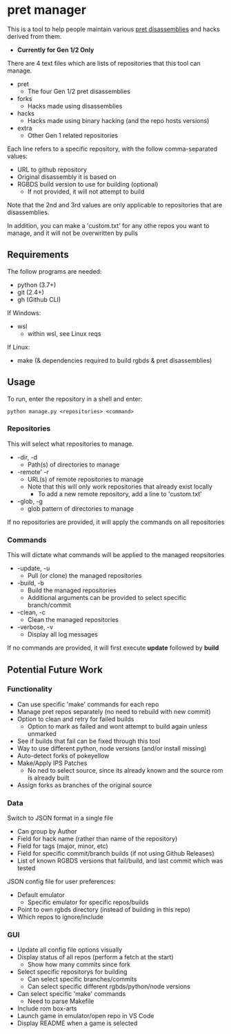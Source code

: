 # pret manager

This is a tool to help people maintain various [pret disassemblies](https://github.com/pret) and hacks derived from them.

  * **Currently for Gen 1/2 Only**

There are 4 text files which are lists of repositories that this tool can manage.
  * pret
    * The four Gen 1/2 pret disassemblies
  * forks
    * Hacks made using disassemblies
  * hacks
    * Hacks made using binary hacking (and the repo hosts versions)
  * extra
    * Other Gen 1 related repositories

Each line refers to a specific repository, with the follow comma-separated values:
  * URL to github repository
  * Original disassembly it is based on
  * RGBDS build version to use for building (optional)
    * If not provided, it will not attempt to build

Note that the 2nd and 3rd values are only applicable to repositories that are disassemblies.

In addition, you can make a 'custom.txt' for any othe repos you want to manage, and it will not be overwritten by pulls

## Requirements

The follow programs are needed:
  * python (3.7+)
  * git (2.4+)
  * gh (Github CLI)

If Windows:
  * wsl
    * within wsl, see Linux reqs

If Linux:
  * make (& dependencies required to build rgbds & pret disassemblies)

## Usage

To run, enter the repository in a shell and enter:

`python manage.py <repositories> <command>`

### Repositories

This will select what repositories to manage.

  * -dir, -d
    * Path(s) of directories to manage
  * -remote' -r
    * URL(s) of remote repositories to manage
    * Note that this will only work repositories that already exist locally
      * To add a new remote repository, add a line to 'custom.txt'
  * -glob, -g
    * glob pattern of directories to manage

If no repositories are provided, it will apply the commands on all repositories

### Commands

This will dictate what commands will be applied to the managed reopsitories

  * -update, -u
    * Pull (or clone) the managed repositories
  * -build, -b
    * Build the managed repositories
    * Additional arguments can be provided to select specific branch/commit
  * -clean, -c
    * Clean the managed repositories
  * -verbose, -v
    * Display all log messages


If no commands are provided, it will first execute **update** followed by **build**

## Potential Future Work

### **Functionality**
  * Can use specific 'make' commands for each repo
  * Manage pret repos separately (no need to rebuild with new commit)
  * Option to clean and retry for failed builds
    * Option to mark as failed and wont attempt to build again unless unmarked
  * See if builds that fail can be fixed through this tool
  * Way to use different python, node versions (and/or install missing)
  * Auto-detect forks of pokeyellow
  * Make/Apply IPS Patches
    * No ned to select source, since its already known and the source rom is already built
  * Assign forks as branches of the original source
  
### **Data**

Switch to JSON format in a single file
  * Can group by Author
  * Field for hack name (rather than name of the repository)
  * Field for tags (major, minor, etc)
  * Field for specific commit/branch builds (if not using Github Releases)
  * List of known RGBDS versions that fail/build, and last commit which was tested

JSON config file for user preferences:
  * Default emulator
    * Specific emulator for specific repos/builds
  * Point to own rgbds directory (instead of building in this repo)
  * Which repos to ignore/include

### **GUI**
  * Update all config file options visually
  * Display status of all repos (perform a fetch at the start)
    * Show how many commits since fork
  * Select specific repositorys for building
    * Can select specific branches/commits
    * Can select specific different rgbds/python/node versions
  * Can select specific 'make' commands
    * Need to parse Makefile
  * Include rom box-arts
  * Launch game in emulator/open repo in VS Code
  * Display README when a game is selected
  